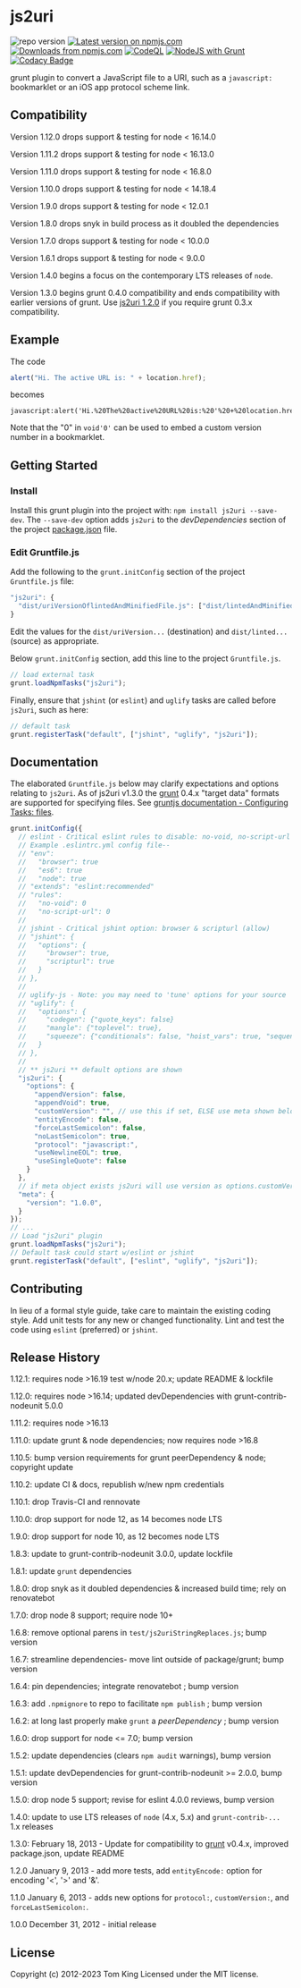 # js2uri

![repo version](https://img.shields.io/github/package-json/v/mobilemind/js2uri.svg)
 [![Latest version on npmjs.com][npm-image]][npm-url]
 [![Downloads from npmjs.com][npm-downloads]][npm-url]
 [![CodeQL](https://github.com/mobilemind/js2uri/actions/workflows/codeql-analysis.yml/badge.svg)](https://github.com/mobilemind/js2uri/actions/workflows/codeql-analysis.yml)
 [![NodeJS with Grunt](https://github.com/mobilemind/js2uri/actions/workflows/npm-grunt.yml/badge.svg)](https://github.com/mobilemind/js2uri/actions/workflows/npm-grunt.yml)
 [![Codacy Badge](https://app.codacy.com/project/badge/Grade/e2c182cf61e942a8bffdc038a7301be9)](https://www.codacy.com/gh/mobilemind/js2uri/dashboard?utm_source=github.com&amp;utm_medium=referral&amp;utm_content=mobilemind/js2uri&amp;utm_campaign=Badge_Grade)

grunt plugin to convert a JavaScript file to a URI, such as a `javascript:`
bookmarklet or an iOS app protocol scheme link.

## Compatibility

Version 1.12.0 drops support & testing for node < 16.14.0

Version 1.11.2 drops support & testing for node < 16.13.0

Version 1.11.0 drops support & testing for node < 16.8.0

Version 1.10.0 drops support & testing for node < 14.18.4

Version 1.9.0 drops support & testing for node < 12.0.1

Version 1.8.0 drops snyk in build process as it doubled the dependencies

Version 1.7.0 drops support & testing for node < 10.0.0

Version 1.6.1 drops support & testing for node < 9.0.0

Version 1.4.0 begins a focus on the contemporary LTS releases of `node`.

Version 1.3.0 begins grunt 0.4.0 compatibility and ends compatibility with
earlier versions of grunt. Use [js2uri 1.2.0] if you require grunt 0.3.x
compatibility.

## Example

The code

```javascript
alert("Hi. The active URL is: " + location.href);
```

becomes

```url
javascript:alert('Hi.%20The%20active%20URL%20is:%20'%20+%20location.href);void'0'
```

Note that the "0" in `void'0'` can be used to embed a custom version number in
a bookmarklet.

## Getting Started

### Install

Install this grunt plugin into the project with:
`npm install js2uri --save-dev`. The `--save-dev` option adds `js2uri` to the
_devDependencies_ section of the project [package.json] file.

### Edit Gruntfile.js

Add the following to the `grunt.initConfig` section of the project
`Gruntfile.js` file:

```javascript
"js2uri": {
  "dist/uriVersionOflintedAndMinifiedFile.js": ["dist/lintedAndMinifiedFile.js"]
}
```

Edit the values for the `dist/uriVersion...` (destination) and
`dist/linted...` (source) as appropriate.

Below `grunt.initConfig` section, add this line to the project `Gruntfile.js`.

```javascript
// load external task
grunt.loadNpmTasks("js2uri");
```

Finally, ensure that `jshint` (or `eslint`) and `uglify` tasks are called
before `js2uri`, such as here:

```javascript
// default task
grunt.registerTask("default", ["jshint", "uglify", "js2uri"]);
```

## Documentation

The elaborated `Gruntfile.js` below may clarify expectations and options
relating to `js2uri`. As of js2uri v1.3.0 the [grunt] 0.4.x "target data"
formats are supported for specifying files. See
[gruntjs documentation - Configuring Tasks: files].

```javascript
grunt.initConfig({
  // eslint - Critical eslint rules to disable: no-void, no-script-url
  // Example .eslintrc.yml config file--
  // "env":
  //   "browser": true
  //   "es6": true
  //   "node": true
  // "extends": "eslint:recommended"
  // "rules":
  //   "no-void": 0
  //   "no-script-url": 0
  //
  // jshint - Critical jshint option: browser & scripturl (allow)
  // "jshint": {
  //   "options": {
  //     "browser": true,
  //     "scripturl": true
  //   }
  // },
  //
  // uglify-js - Note: you may need to 'tune' options for your source
  // "uglify": {
  //   "options": {
  //     "codegen": {"quote_keys": false}
  //     "mangle": {"toplevel": true},
  //     "squeeze": {"conditionals": false, "hoist_vars": true, "sequences": false},
  //   }
  // },
  //
  // ** js2uri ** default options are shown
  "js2uri": {
    "options": {
      "appendVersion": false,
      "appendVoid": true,
      "customVersion": "", // use this if set, ELSE use meta shown below (if available)
      "entityEncode": false,
      "forceLastSemicolon": false,
      "noLastSemicolon": true,
      "protocol": "javascript:",
      "useNewlineEOL": true,
      "useSingleQuote": false
    }
  },
  // if meta object exists js2uri will use version as options.customVersion value
  "meta": {
    "version": "1.0.0",
  }
});
// ...
// Load "js2uri" plugin
grunt.loadNpmTasks("js2uri");
// Default task could start w/eslint or jshint
grunt.registerTask("default", ["eslint", "uglify", "js2uri"]);
```

## Contributing

In lieu of a formal style guide, take care to maintain the existing coding
style. Add unit tests for any new or changed functionality. Lint and test the
code using `eslint` (preferred) or `jshint`.

## Release History

1.12.1: requires node >16.19 test w/node 20.x; update README & lockfile

1.12.0: requires node >16.14; updated devDependencies with
grunt-contrib-nodeunit 5.0.0

1.11.2: requires node >16.13

1.11.0: update grunt & node dependencies; now requires node >16.8

1.10.5: bump version requirements for grunt peerDependency & node; copyright update

1.10.2: update CI & docs, republish w/new npm credentials

1.10.1: drop Travis-CI and rennovate

1.10.0: drop support for node 12, as 14 becomes node LTS

1.9.0: drop support for node 10, as 12 becomes node LTS

1.8.3: update to grunt-contrib-nodeunit 3.0.0, update lockfile

1.8.1: update `grunt` dependencies

1.8.0: drop snyk as it doubled dependencies & increased build time; rely on renovatebot

1.7.0: drop node 8 support; require node 10+

1.6.8: remove optional parens in `test/js2uriStringReplaces.js`; bump version

1.6.7: streamline dependencies- move lint outside of package/grunt; bump version

1.6.4: pin dependencies; integrate renovatebot ; bump version

1.6.3: add `.npmignore` to repo to facilitate `npm publish` ; bump version

1.6.2: at long last properly make `grunt` a _peerDependency_ ; bump version

1.6.0: drop support for node <= 7.0; bump version

1.5.2: update dependencies (clears `npm audit` warnings), bump version

1.5.1: update devDependencies for grunt-contrib-nodeunit >= 2.0.0, bump version

1.5.0: drop node 5 support; revise for eslint 4.0.0 reviews, bump version

1.4.0: update to use LTS releases of `node` (4.x, 5.x) and `grunt-contrib-...`
1.x releases

1.3.0: February 18, 2013 - Update for compatibility to [grunt] v0.4.x,
improved package.json, update README

1.2.0 January 9, 2013 - add more tests, add `entityEncode:` option for
encoding '<', '>' and '&'.

1.1.0 January 6, 2013 - adds new options for `protocol:`, `customVersion:`,
and `forceLastSemicolon:`.

1.0.0 December 31, 2012 - initial release

## License

Copyright (c) 2012-2023 Tom King
Licensed under the MIT license.

<!-- reference URLs -->

[npm-image]: https://img.shields.io/npm/v/js2uri.svg

[npm-downloads]: https://img.shields.io/npm/dm/js2uri.svg

[npm-url]: https://www.npmjs.com/package/js2uri

[grunt]: http://gruntjs.com/

[gruntjs documentation - Configuring Tasks: files]: http://gruntjs.com/configuring-tasks#files

[package.json]: https://docs.npmjs.com/files/package.json

[js2uri 1.2.0]: https://github.com/mobilemind/js2uri/tree/1.2.0

